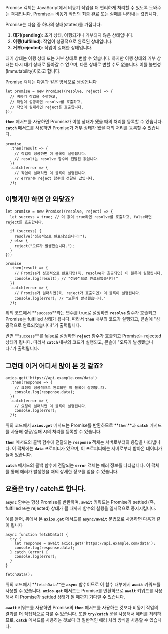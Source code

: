Promise 객체는 JavaScript에서 비동기 작업을 더 편리하게 처리할 수 있도록 도와주는 객체입니다. Promise는 비동기 작업의 최종 완료 또는 실패를 나타내는 값입니다.

Promise는 다음 중 하나의 상태(states)를 가집니다:

1. **대기(pending)**: 초기 상태, 이행되거나 거부되지 않은 상태입니다.
2. **이행(fulfilled)**: 작업이 성공적으로 완료된 상태입니다.
3. **거부(rejected)**: 작업이 실패한 상태입니다.

대기 상태는 이행 상태 또는 거부 상태로 변할 수 있습니다. 하지만 이행 상태와 거부 상태는 다시 대기 상태로 돌아갈 수 없으며, 다른 상태로 변할 수도 없습니다. 이를 불변성(Immutability)이라고 합니다.

Promise 객체는 다음과 같은 방식으로 생성됩니다

```
let promise = new Promise((resolve, reject) => {
  // 비동기 작업을 수행하고,
  // 작업이 성공하면 resolve를 호출하고,
  // 작업이 실패하면 reject를 호출합니다.
});
```

**`then`** 메서드를 사용하면 Promise가 이행 상태가 됐을 때의 처리를 등록할 수 있습니다. **`catch`** 메서드를 사용하면 Promise가 거부 상태가 됐을 때의 처리를 등록할 수 있습니다.

```
promise
  .then(result => {
    // 작업이 성공하면 이 블록이 실행됩니다.
    // result는 resolve 함수에 전달된 값입니다.
  })
  .catch(error => {
    // 작업이 실패하면 이 블록이 실행됩니다.
    // error는 reject 함수에 전달된 값입니다.
  });
```

## 이렇게만 하면 안 와닿죠?

```
let promise = new Promise((resolve, reject) => {
  let success = true; // 이 값이 true라면 resolve를 호출하고, false라면 reject를 호출합니다.
  
  if (success) {
    resolve("성공적으로 완료되었습니다!");
  } else {
    reject("오류가 발생했습니다.");
  }
});

promise
  .then(result => {
    // Promise가 성공적으로 완료되면(즉, resolve가 호출되면) 이 블록이 실행됩니다.
    console.log(result); // "성공적으로 완료되었습니다!"
  })
  .catch(error => {
    // Promise가 실패하면(즉, reject가 호출되면) 이 블록이 실행됩니다.
    console.log(error); // "오류가 발생했습니다."
  });
```

위의 코드에서 **`success`**라는 변수를 true로 설정하면 **`resolve`** 함수가 호출되고 Promise는 fulfilled 상태가 됩니다. 따라서 **`then`** 내부의 코드가 실행되고, 콘솔에 "성공적으로 완료되었습니다!"가 출력됩니다.

반면 **`success`**를 false로 설정하면 **`reject`** 함수가 호출되고 Promise는 rejected 상태가 됩니다. 따라서 **`catch`** 내부의 코드가 실행되고, 콘솔에 "오류가 발생했습니다."가 출력됩니다.

## 그런데 이거 어디서 많이 본 것 같죠?

```
axios.get('https://api.example.com/data')
  .then(response => {
    // 요청이 성공적으로 완료되면 이 블록이 실행됩니다.
    console.log(response.data);
  })
  .catch(error => {
    // 요청이 실패하면 이 블록이 실행됩니다.
    console.log(error);
  });
```

위의 코드에서 **`axios.get`** 메서드는 Promise를 반환하므로 **`then`**과 **`catch`** 메서드를 사용해 성공/실패 시의 처리를 등록할 수 있습니다.

**`then`** 메서드의 콜백 함수에 전달되는 **`response`** 객체는 서버로부터의 응답을 나타냅니다. 이 객체에는 **`data`** 프로퍼티가 있으며, 이 프로퍼티에는 서버로부터 받아온 데이터가 들어 있습니다.

**`catch`** 메서드의 콜백 함수에 전달되는 **`error`** 객체는 에러 정보를 나타냅니다. 이 객체를 통해 에러가 발생했을 때의 상세한 정보를 얻을 수 있습니다.

## 요즘은 try / catch로 합니다.

**`async`** 함수는 항상 Promise를 반환하며, **`await`** 키워드는 Promise가 settled (즉, fulfilled 또는 rejected) 상태가 될 때까지 함수의 실행을 일시적으로 중지시킵니다.

예를 들어, 위에서 본 **`axios.get`** 메서드를 **`async/await`** 문법으로 사용하면 다음과 같이 됩니다

```
async function fetchData() {
  try {
    let response = await axios.get('https://api.example.com/data');
    console.log(response.data);
  } catch (error) {
    console.log(error);
  }
}

fetchData();
```

위의 코드에서 **`fetchData`**는 **`async`** 함수이므로 이 함수 내부에서 **`await`** 키워드를 사용할 수 있습니다. **`axios.get`** 메서드는 Promise를 반환하므로 **`await`** 키워드를 사용해서 이 Promise가 settled 상태가 될 때까지 기다릴 수 있습니다.

**`await`** 키워드를 사용하면 Promise의 **`then`** 메서드를 사용하는 것보다 비동기 작업의 결과를 더 직접적으로 다룰 수 있습니다. 또한 **`try/catch`** 문을 사용해서 에러를 처리하므로, **`catch`** 메서드를 사용하는 것보다 더 일반적인 에러 처리 방식을 사용할 수 있습니다.